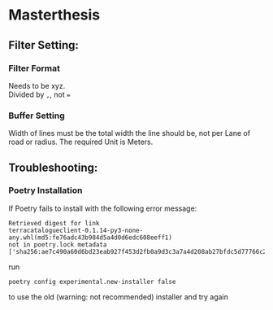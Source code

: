 # Masterthesis

## Filter Setting:
### Filter Format
Needs to be xyz. \
Divided by ```,```, not ```=```

### Buffer Setting 
Width of lines must be the total width the line should be, not per Lane of road or radius.
The required Unit is Meters.

## Troubleshooting:
### Poetry Installation
If Poetry fails to install with the following error message:
```
Retrieved digest for link 
terracatalogueclient-0.1.14-py3-none-any.whl(md5:fe76adc43b984d5a4d0d6edc608eeff1) 
not in poetry.lock metadata 
['sha256:ae7c490a60d6bd23eab927f453d2fb0a9d3c3a7a4d208ab27bfdc5d77766c208']
```
run 
```
poetry config experimental.new-installer false
```
to use the old (warning: not recommended) installer and try again
